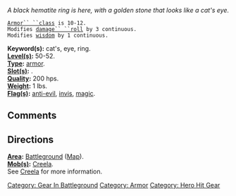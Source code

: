 *A black hematite ring is here, with a golden stone that looks like a
cat's eye.*

[`Armor`` ``class`](Armor_Values.md "wikilink")` is 10-12.`  
`Modifies `[`damage`` ``roll`](Damage_Roll.md "wikilink")` by 3 continuous.`  
`Modifies `[`wisdom`](Wisdom.md "wikilink")` by 1 continuous.`

**Keyword(s):** cat's, eye, ring.  
**[Level(s)](Object_Level.md "wikilink"):** 50-52.  
**[Type](:Category:_Object_Types.md "wikilink"):**
[armor](:Category:_Armor.md "wikilink").  
**[Slot(s)](Object_Slots.md "wikilink"):** <worn on finger>.  
**[Quality](Object_Quality.md "wikilink"):** 200 hps.  
**[Weight](Object_Weight.md "wikilink"):** 1 lbs.  
**[Flag(s)](:Category:_Object_Flags.md "wikilink"):**
[anti-evil](Anti-Evil_Flag.md "wikilink"),
[invis](Invis_Flag.md "wikilink"), [magic](Magic_Flag.md "wikilink").  

## Comments

## Directions

**[Area](:Category:_Areas.md "wikilink"):**
[Battleground](:Category:_Battleground.md "wikilink")
([Map](Battleground_Map.md "wikilink")).  
**[Mob(s)](:Category:_Mobs.md "wikilink"):**
[Creela](Creela.md "wikilink").  
See [Creela](Creela.md "wikilink") for more information.  

[Category: Gear In
Battleground](Category:_Gear_In_Battleground "wikilink") [Category:
Armor](Category:_Armor "wikilink") [Category: Hero Hit
Gear](Category:_Hero_Hit_Gear "wikilink")
